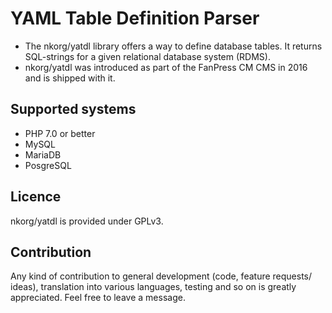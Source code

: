 # YAML Table Definition Parser

* The nkorg/yatdl library offers a way to define database tables. It returns
SQL-strings for a given relational database system (RDMS).
* nkorg/yatdl was introduced as part of the FanPress CM CMS in 2016 and is
shipped with it.

## Supported systems

* PHP 7.0 or better
* MySQL
* MariaDB
* PosgreSQL

## Licence

nkorg/yatdl is provided under GPLv3.

## Contribution

Any kind of contribution to general development (code, feature requests/
ideas), translation into various languages, testing and so on is greatly
appreciated. Feel free to leave a message.
